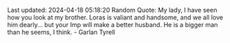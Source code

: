 Last updated: 2024-04-18 05:18:20
Random Quote: My lady, I have seen how you look at my brother.  Loras is valiant and handsome, and we all love him dearly... but your Imp will make a better husband.  He is a bigger man than he seems, I think.  -  Garlan Tyrell